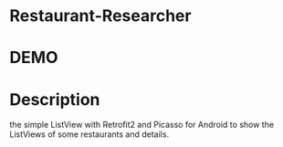 # Restaurant-Researcher
# DEMO

# Description
the simple ListView with Retrofit2 and Picasso for Android to show the ListViews of  some restaurants and  details.

 
